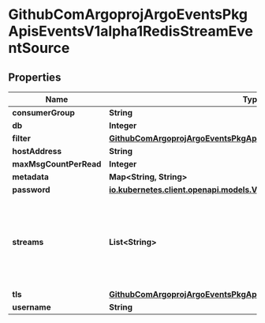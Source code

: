 

# GithubComArgoprojArgoEventsPkgApisEventsV1alpha1RedisStreamEventSource


## Properties

Name | Type | Description | Notes
------------ | ------------- | ------------- | -------------
**consumerGroup** | **String** |  |  [optional]
**db** | **Integer** |  |  [optional]
**filter** | [**GithubComArgoprojArgoEventsPkgApisEventsV1alpha1EventSourceFilter**](GithubComArgoprojArgoEventsPkgApisEventsV1alpha1EventSourceFilter.md) |  |  [optional]
**hostAddress** | **String** |  |  [optional]
**maxMsgCountPerRead** | **Integer** |  |  [optional]
**metadata** | **Map&lt;String, String&gt;** |  |  [optional]
**password** | [**io.kubernetes.client.openapi.models.V1SecretKeySelector**](io.kubernetes.client.openapi.models.V1SecretKeySelector.md) |  |  [optional]
**streams** | **List&lt;String&gt;** | Streams to look for entries. XREADGROUP is used on all streams using a single consumer group. |  [optional]
**tls** | [**GithubComArgoprojArgoEventsPkgApisEventsV1alpha1TLSConfig**](GithubComArgoprojArgoEventsPkgApisEventsV1alpha1TLSConfig.md) |  |  [optional]
**username** | **String** |  |  [optional]




